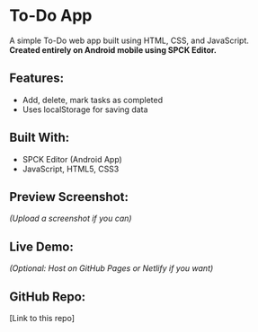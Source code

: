 # To-Do App

A simple To-Do web app built using HTML, CSS, and JavaScript.  
**Created entirely on Android mobile using SPCK Editor.**

## Features:
- Add, delete, mark tasks as completed
- Uses localStorage for saving data

## Built With:
- SPCK Editor (Android App)
- JavaScript, HTML5, CSS3

## Preview Screenshot:
*(Upload a screenshot if you can)*

## Live Demo:
*(Optional: Host on GitHub Pages or Netlify if you want)*

## GitHub Repo:
[Link to this repo]
